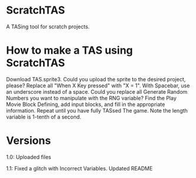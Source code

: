 # ScratchTAS
A TASing tool for scratch projects.

# How to make a TAS using ScratchTAS
Download TAS.sprite3.
Could you upload the sprite to the desired project, please?
Replace all "When X Key pressed" with "X = 1". With Spacebar, use an underscore instead of a space.
Could you replace all Generate Random Numbers you want to manipulate with the RNG variable?
Find the Play Movie Block Defining, add input blocks, and fill in the appropriate information.
Repeat until you have fully TASsed The game.
Note the length variable is 1-tenth of a second. 

# Versions
1.0: Uploaded files

1.1: Fixed a glitch with Incorrect Variables. Updated README
